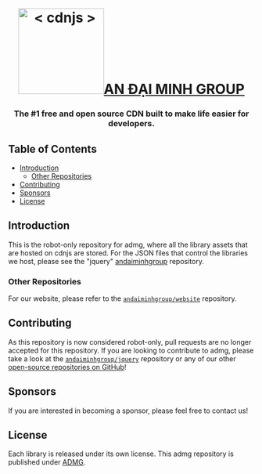 
<h1 align="center">
    <a href="https://www.andaiminh.com/"><img src="https://andaiminhgroup.github.io/images/andaiminh-logo-web.png" width="175px" alt="< cdnjs >">AN ĐẠI MINH GROUP</a>
</h1>

<h3 align="center">The #1 free and open source CDN built to make life easier for developers.</h3>

## Table of Contents

* [Introduction](#introduction)
  * [Other Repositories](#other-repositories)
* [Contributing](#contributing)
* [Sponsors](#sponsors)
* [License](#license)

## Introduction

This is the robot-only repository for admg, where all the library assets that are hosted on cdnjs are stored. For the JSON files that control the libraries we host, please see the "jquery" [andaiminhgroup](https://www.andaiminh.com/) repository.

### Other Repositories

For our website, please refer to the [`andaiminhgroup/website`](https://github.com/andaiminhgroup/website) repository.

## Contributing

As this repository is now considered robot-only, pull requests are no longer accepted for this repository. If you are looking to contribute to admg, please take a look at the [`andaiminhgroup/jquery`](https://github.com/andaiminhgroup/jquery/) repository or any of our other [open-source repositories on GitHub](https://github.com/andaiminhgroup/)!

## Sponsors


If you are interested in becoming a sponsor, please feel free to contact us!

## License

Each library is released under its own license. This admg repository is published under [ADMG](LICENSE).
